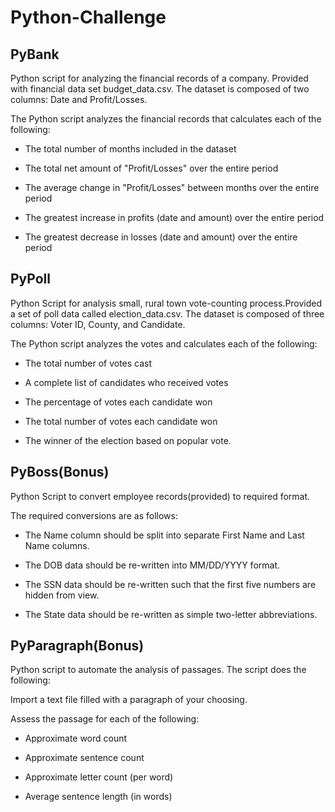 # Python-Challenge
## PyBank
Python script for analyzing the financial records of a company. Provided with financial data set budget_data.csv. The dataset is composed of two columns: Date and Profit/Losses.

The Python script analyzes the financial records that calculates each of the following:

* The total number of months included in the dataset

* The total net amount of "Profit/Losses" over the entire period

* The average change in "Profit/Losses" between months over the entire period

* The greatest increase in profits (date and amount) over the entire period

* The greatest decrease in losses (date and amount) over the entire period

## PyPoll
Python Script for analysis small, rural town vote-counting process.Provided a set of poll data called election_data.csv. The dataset is composed of three columns: Voter ID, County, and Candidate.

The Python script analyzes the votes and calculates each of the following:

* The total number of votes cast

* A complete list of candidates who received votes

* The percentage of votes each candidate won

* The total number of votes each candidate won

* The winner of the election based on popular vote.

## PyBoss(Bonus)
Python Script to convert employee records(provided) to required format.

The required conversions are as follows:

* The Name column should be split into separate First Name and Last Name columns.

* The DOB data should be re-written into MM/DD/YYYY format.

* The SSN data should be re-written such that the first five numbers are hidden from view.

* The State data should be re-written as simple two-letter abbreviations.

## PyParagraph(Bonus)
Python script to automate the analysis of passages. The script does the following:

Import a text file filled with a paragraph of your choosing.

Assess the passage for each of the following:

* Approximate word count

* Approximate sentence count

* Approximate letter count (per word)

* Average sentence length (in words)
